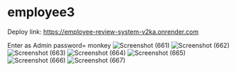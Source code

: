 # employee3

Deploy link: https://employee-review-system-v2ka.onrender.com

Enter as Admin password= monkey
![Screenshot (661)](https://github.com/user-attachments/assets/c58a0069-b3b4-4d69-80f8-b089d2c1a18f)
![Screenshot (662)](https://github.com/user-attachments/assets/c98fef6c-edac-475e-b1a6-970dcaec817f)
![Screenshot (663)](https://github.com/user-attachments/assets/349caa6a-2739-4e5f-b26f-5832df4fddc9)
![Screenshot (664)](https://github.com/user-attachments/assets/bdd14a82-6cd0-4134-97e4-4ed54962625d)
![Screenshot (665)](https://github.com/user-attachments/assets/88bed765-bb8a-4428-a7dc-3fcdb880088d)
![Screenshot (666)](https://github.com/user-attachments/assets/7cfb5c33-da7c-4221-b1db-ce1a04ab5854)
![Screenshot (667)](https://github.com/user-attachments/assets/e5c2b4b0-a268-4712-8ac8-98f50c7a4026)
